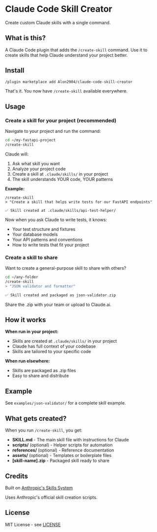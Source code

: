 # Claude Code Skill Creator

Create custom Claude skills with a single command.

## What is this?

A Claude Code plugin that adds the `/create-skill` command. Use it to create skills that help Claude understand your project better.

## Install

```bash
/plugin marketplace add Alon2904/claude-code-skill-creator
```

That's it. You now have `/create-skill` available everywhere.

## Usage

### Create a skill for your project (recommended)

Navigate to your project and run the command:

```bash
cd ~/my-fastapi-project
/create-skill
```

Claude will:
1. Ask what skill you want
2. Analyze your project code
3. Create a skill at `.claude/skills/` in your project
4. The skill understands YOUR code, YOUR patterns

**Example:**
```
/create-skill
> "Create a skill that helps write tests for our FastAPI endpoints"

✅ Skill created at .claude/skills/api-test-helper/
```

Now when you ask Claude to write tests, it knows:
- Your test structure and fixtures
- Your database models
- Your API patterns and conventions
- How to write tests that fit your project

### Create a skill to share

Want to create a general-purpose skill to share with others?

```bash
cd ~/any-folder
/create-skill
> "JSON validator and formatter"

✅ Skill created and packaged as json-validator.zip
```

Share the .zip with your team or upload to Claude.ai.

## How it works

**When run in your project:**
- Skills are created at `.claude/skills/` in your project
- Claude has full context of your codebase
- Skills are tailored to your specific code

**When run elsewhere:**
- Skills are packaged as .zip files
- Easy to share and distribute

## Example

See `examples/json-validator/` for a complete skill example.

## What gets created?

When you run `/create-skill`, you get:

- **SKILL.md** - The main skill file with instructions for Claude
- **scripts/** (optional) - Helper scripts for automation
- **references/** (optional) - Reference documentation
- **assets/** (optional) - Templates or boilerplate files
- **[skill-name].zip** - Packaged skill ready to share

## Credits

Built on [Anthropic's Skills System](https://github.com/anthropics/skills)

Uses Anthropic's official skill creation scripts.

## License

MIT License - see [LICENSE](LICENSE)
